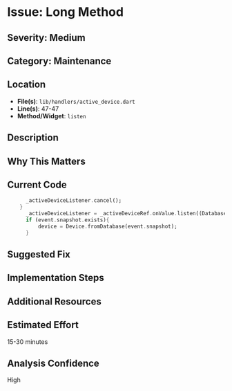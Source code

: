 # Issue: Long Method

## Severity: Medium

## Category: Maintenance

## Location
- **File(s)**: `lib/handlers/active_device.dart`
- **Line(s)**: 47-47
- **Method/Widget**: `listen`

## Description


## Why This Matters


## Current Code
```dart
      _activeDeviceListener.cancel();
    }
      _activeDeviceListener = _activeDeviceRef.onValue.listen((DatabaseEvent event){
      if (event.snapshot.exists){
          device = Device.fromDatabase(event.snapshot);
      }
```

## Suggested Fix


## Implementation Steps


## Additional Resources


## Estimated Effort
15-30 minutes

## Analysis Confidence
High
